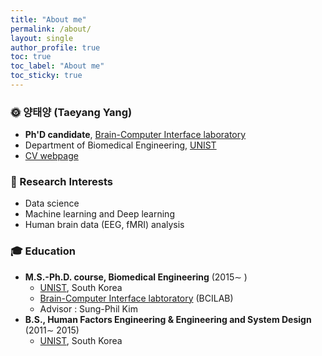 ```yaml
---
title: "About me"
permalink: /about/
layout: single
author_profile: true
toc: true
toc_label: "About me"
toc_sticky: true
---
```


### 🌞 **양태양 (Taeyang Yang)**  
- **Ph'D candidate**, [Brain-Computer Interface laboratory](http://bci.unist.ac.kr)  
- Department of Biomedical Engineering, [UNIST](https://www.unist.ac.kr/)
- [CV webpage](https://sites.google.com/view/tyang/profile)

### 💖 Research Interests
- Data science
- Machine learning and Deep learning
- Human brain data (EEG, fMRI) analysis

### 🎓 Education
- **M.S.-Ph.D. course, Biomedical Engineering** (2015∼ )  
  - [UNIST](https://www.unist.ac.kr/), South Korea  
  - [Brain-Computer Interface labtoratory](http://bci.unist.ac.kr) (BCILAB)
  - Advisor : Sung-Phil Kim
- **B.S., Human Factors Engineering & Engineering and System Design** (2011∼ 2015)  
  - [UNIST](https://www.unist.ac.kr/), South Korea